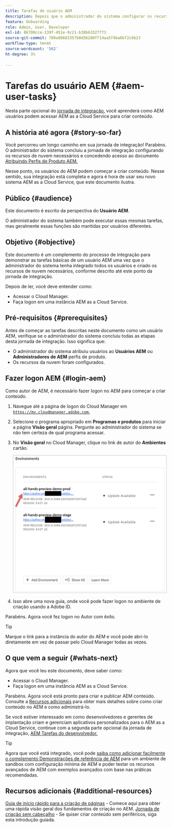 ```yaml
---
title: Tarefas do usuário AEM
description: Depois que o administrador do sistema configurar os recursos de nuvem necessários, saiba como AEM usuários podem acessar AEM as a Cloud Service para criar conteúdo.
feature: Onboarding
role: Admin, User, Developer
exl-id: 86700cce-139f-451e-9c21-b38b6332f773
source-git-commit: 709a80683357b0d56280ff14aa5f4ba6bf2c6b23
workflow-type: tm+mt
source-wordcount: '562'
ht-degree: 3%

---
```



# Tarefas do usuário AEM {#aem-user-tasks}

Nesta parte opcional do [jornada de integração,](overview.md) você aprenderá como AEM usuários podem acessar AEM as a Cloud Service para criar conteúdo.

## A história até agora {#story-so-far}

Você percorreu um longo caminho em sua jornada de integração! Parabéns. O administrador do sistema concluiu a jornada de integração configurando os recursos de nuvem necessários e concedendo acesso ao documento [Atribuindo Perfis de Produto AEM.](assign-profiles-aem.md)

Nesse ponto, os usuários do AEM podem começar a criar conteúdo. Nesse sentido, sua integração está completa e agora é hora de usar seu novo sistema AEM as a Cloud Service, que este documento ilustra.

## Público {#audience}

Este documento é escrito da perspectiva do **Usuário AEM**.

O administrador do sistema também pode executar essas mesmas tarefas, mas geralmente essas funções são mantidas por usuários diferentes.

## Objetivo {#objective}

Este documento é um complemento do processo de integração para demonstrar as tarefas básicas de um usuário AEM uma vez que o administrador do sistema tenha integrado todos os usuários e criado os recursos de nuvem necessários, conforme descrito até este ponto da jornada de integração.

Depois de ler, você deve entender como:

* Acessar o Cloud Manager.
* Faça logon em uma instância AEM as a Cloud Service.

## Pré-requisitos {#prerequisites}

Antes de começar as tarefas descritas neste documento como um usuário AEM, verifique se o administrador do sistema concluiu todas as etapas desta jornada de integração. Isso significa que:

* O administrador do sistema atribuiu usuários ao **Usuários AEM** ou **Administradores de AEM** perfis de produto.
* Os recursos da nuvem foram configurados.

## Fazer logon AEM {#login-aem}

Como autor de AEM, é necessário fazer logon no AEM para começar a criar conteúdo.

1. Navegue até a página de logon do Cloud Manager em [`https://my.cloudmanager.adobe.com`.](https://my.cloudmanager.adobe.com/)

1. Selecione o programa apropriado em **Programas e produtos** para iniciar a página **Visão geral** página. Pergunte ao administrador do sistema se não tem certeza de qual programa acessar.

1. No **Visão geral** no Cloud Manager, clique no link de autor do **Ambientes** cartão.

   ![Cartão de ambiente](/help/journey-onboarding/assets/author-environ.png)

1. Isso abre uma nova guia, onde você pode fazer logon no ambiente de criação usando a Adobe ID.

Parabéns. Agora você fez logon no Autor com êxito.

>[!TIP]
>
>Marque o link para a instância do autor do AEM e você pode abri-lo diretamente em vez de passar pelo Cloud Manager todas as vezes.

## O que vem a seguir {#whats-next}

Agora que você leu este documento, deve saber como:

* Acessar o Cloud Manager.
* Faça logon em uma instância AEM as a Cloud Service.

Parabéns. Agora você está pronto para criar e publicar AEM conteúdo. Consulte a [Recursos adicionais](#additional-resources) para obter mais detalhes sobre como criar conteúdo no AEM e como administrá-lo.

Se você estiver interessado em como desenvolvedores e gerentes de implantação criam e gerenciam aplicativos personalizados para o AEM as a Cloud Service, continue com a segunda parte opcional da jornada de integração, [AEM Tarefas do desenvolvedor.](developers.md)

>[!TIP]
>
>Agora que você está integrado, você pode [saiba como adicionar facilmente o complemento Demonstrações de referência de AEM](/help/journey-sites/demos-add-on/overview.md) para um ambiente de sandbox com configuração mínima de AEM e poder testar os recursos avançados de AEM com exemplos avançados com base nas práticas recomendadas.

## Recursos adicionais {#additional-resources}

[Guia de início rápido para a criação de páginas](/help/sites-cloud/authoring/getting-started/quick-start.md) - Comece aqui para obter uma rápida visão geral dos fundamentos de criação no AEM.
[Jornada de criação sem cabeçalho](/help/journey-headless/author/overview.md) - Se quiser criar conteúdo sem periféricos, siga esta introdução guiada.
